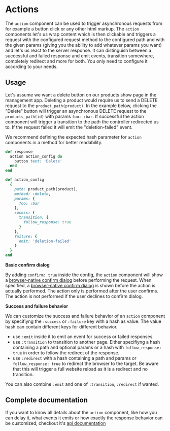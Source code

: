 # Actions

The `action` component can be used to trigger asynchronous requests from for example a button click or any other html markup. The `action` components let's us wrap content which is then clickable and triggers a request with the configured request method to the configured path and with the given params (giving you the ability to add whatever params you want) and let's us react to the server response. It can distinguish between a successful and failed response and emit events, transition somewhere, completely redirect and more for both. You only need to configure it according to your needs.

## Usage

Let's assume we want a delete button on our products show page in the management app. Deleting a product would require us to send a DELETE request to the `product_path(product)`. In the example below, clicking the "Delete" button will trigger an asynchronous DELETE request to the `products_path(id)` with params `foo: :bar`. If successful the action component will trigger a transition to the path the controller redirected us to. If the request failed it will emit the "deletion-failed" event. 

We recommend defining the expected hash parameter for `action` components in a method for better readability.

```ruby
def response
  action action_config do
    button text: 'Delete'
  end
end

def action_config
  {
    path: product_path(product),
    method: :delete,
    params: {
      foo: :bar
    },
    sucess: {
      transition: {
        follow_response: true
      }
    },
    failure: {
      emit: 'deletion-failed'
    }
  }
end
```

**Basic confirm dialog**

By adding `confirm: true` inside the config, the `action` component will show a [browser-native confirm dialog](https://developer.mozilla.org/en-US/docs/Web/API/Window/confirm) before performing the request.
When specified, a [browser-native confirm dialog](https://developer.mozilla.org/en-US/docs/Web/API/Window/confirm) is shown before the action is actually performed. The action only is performed after the user confirms. The action is not performed if the user declines to confirm dialog.

**Success and failure behavior**

We can customize the success and failure behavior of an `action` component by specifiyng the `:success` or `:failure` key with a hash as value. The value hash can contain different keys for different behavior. 

* use `:emit` inside it to emit an event for success or failed responses. 
* use `:transition` to transition to another page. Either specifiyng a hash containing a path and optional params or a hash with `follow_response: true` in order to follow the redirect of the response.
* use `:redirect` with a hash containing a path and params or `follow_response: true` to redirect the browser to the target. Be aware that this will trigger a full website reload as it is a redirect and no transition.

You can also combine `:emit` and one of `:transition`, `:redirect` if wanted.

## Complete documentation

If you want to know all details about the `action` component, like how you can delay it, what events it emits or how exactly the response behavior can be customized, checkout it's [api documentation](/docs/api/100-components/action.md)